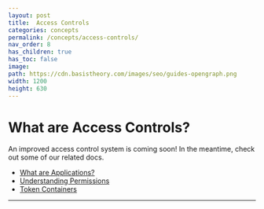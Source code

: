 ```yaml
---
layout: post
title:  Access Controls
categories: concepts
permalink: /concepts/access-controls/
nav_order: 8
has_children: true
has_toc: false
image:
path: https://cdn.basistheory.com/images/seo/guides-opengraph.png
width: 1200
height: 630
---
```


# What are Access Controls?

<span class="base-alert info">
    <span>
      An improved access control system is coming soon! In the meantime, check out some of our related docs.
    </span>
</span>

- [What are Applications?](/concepts/what-are-applications)
- [Understanding Permissions](/concepts/understanding-permissions)
- [Token Containers](/concepts/what-are-token-containers)

---